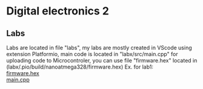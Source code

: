 
<h1> Digital electronics 2 </h1>
  <h2> Labs </h2>
    <p> Labs are located in file "labs", my labs are mostly created in VScode using extension Platformio, main code is located in "labx/src/main.cpp" for uploading code to Microcontroler, you can use file "firmware.hex" located in (labx/.pio/build/nanoatmega328/firmware.hex)
  Ex. for lab1: <br>
  <a href="https://github.com/FilipPaul/Digital-Electronics-2/blob/master/labs/lab1/.pio/build/nanoatmega328/firmware.hex">firmware.hex</a> <br>
<a href="https://github.com/FilipPaul/Digital-Electronics-2/blob/master/labs/lab1/src/main.cpp">main.cpp</a>
</p>
